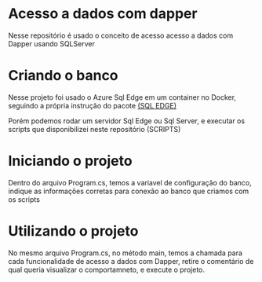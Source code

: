 # Acesso a dados com dapper

Nesse repositório é usado o conceito de acesso acesso a dados com Dapper usando SQLServer

# Criando o banco

Nesse projeto foi usado o Azure Sql Edge em um container no Docker, seguindo a própria instrução do pacote <a href="https://hub.docker.com/_/microsoft-azure-sql-edge">(SQL EDGE)</a>

Porém podemos rodar um servidor Sql Edge ou Sql Server, e executar os scripts que disponibilizei neste repositório (SCRIPTS)

# Iniciando o projeto

Dentro do arquivo Program.cs, temos a variavel de configuração do banco, indique as informações corretas para conexão ao banco que criamos com os scripts

# Utilizando o projeto

No mesmo arquivo Program.cs, no método main, temos a chamada para cada funcionalidade de acesso a dados com Dapper, retire o comentário de qual queria visualizar o comportamneto, e execute o projeto.
